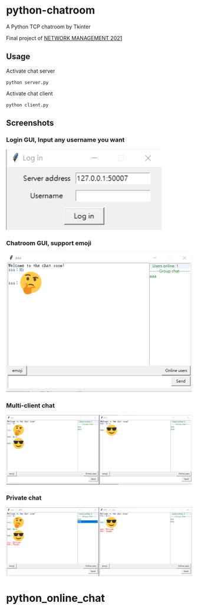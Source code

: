 # python-chatroom
A Python TCP chatroom by Tkinter

Final project of [NETWORK MANAGEMENT 2021](http://class-qry.acad.ncku.edu.tw/syllabus/online_display.php?syear=0109&sem=2&co_no=R750600&class_code=)

## Usage

Activate chat server
```
python server.py
```

Activate chat client
```
python client.py
```


## Screenshots
### Login GUI, Input any username you want
<img src="./images/login.jpg">


### Chatroom GUI, support emoji
<img src="./images/chatroom.jpg">

### Multi-client chat
<img src="./images/multi.jpg">



### Private chat
<img src="./images/private.jpg">



# python_online_chat
